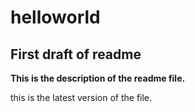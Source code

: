 # helloworld
## First draft of readme
**This is the description of the readme file.**

this is the latest version of the file.


